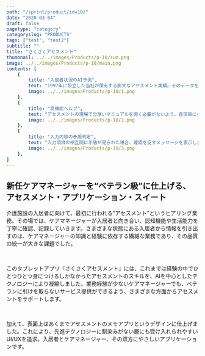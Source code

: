 ```yaml
---
path: "/sprint/product/id=10/"
date: "2020-03-04"
draft: false
pagetype: "category"
categoryslug: "PRODUCTS"
tags: ["test", "test2"]
subtitle: ""
title: "さくさくアセスメント"
thumbnail: ../../images/Products/p-10/sum.png
image: ../../images/Products/p-10/main.png
contents: [
    {
        title: "入居者状況のAI予測",
        text: "1997年に設立した当社が保有する膨大なアセスメント実績。そのデータを学習させたAIエンジンの予測機能により、いわば歴代の先輩ケアマネージャーたちに質問したかのように、入居者の現状を予測し、回答を表示します。", 
        image: ../../images/Products/p-10/1.png
    },
    {
        title: "高機能ヘルプ",
        text: "アセスメントの現場で分厚いマニュアルを開く必要がないよう、各項目にヘルプリンクを付与。音声認識にも対応した自由入力による即時検索も用意するなど、幅広い層のケアマネージャーにとって使いやすいUIを追求しました。", 
        image: ../../images/Products/p-10/2.png
    },
    {
        title: "入力内容の矛盾判定",
        text: "入力項目の相互間に矛盾が見られた場合、確認を促すメッセージを表示します。その判定に使用しているのは、ベテランケアマネージャーのナレッジをもとにしたルールベースのプログラムです。", 
        image: ../../images/Products/p-10/3.png
    },
]
---
```


## 新任ケアマネージャーを“ベテラン級”に仕上げる、アセスメント・アプリケーション・スイート

介護施設の入居者に向けて、最初に行われる“アセスメント”というヒアリング業務。その場では、ケアマネージャーが入居者と向き合い、認知機能や生活能力を丁寧に確認、記録していきます。さまざまな状態にある入居者から情報を引き出すのは、ケアマネージャーの知識と経験に依存する繊細な業務であり、その品質の統一が大きな課題でした。

<br />

このタブレットアプリ『さくさくアセスメント』には、これまでは経験の中でひとつひとつ身につけるしかなかったアセスメントのスキルを、AIを中心としたテクノロジーにより凝縮しました。業務経験が少ないケアマネージャーでも、ベテランに引けを取らないサービス提供ができるよう、さまざまな方面からアセスメントをサポートします。

<br />

加えて、表面上はあくまでアセスメントのメモアプリというデザインに仕上げました。これにより、先進テクノロジーに馴染みがない層にも受け入れられやすいUI/UXを追求。入居者とケアマネージャー、その双方にやさしいアプリケーションです。
